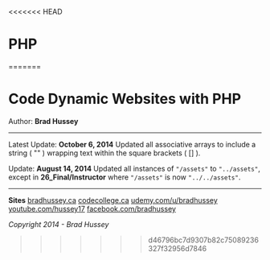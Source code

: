 <<<<<<< HEAD
# PHP
=======
# Code Dynamic Websites with PHP

Author: **Brad Hussey**

---

Latest Update: **October 6, 2014**
Updated all associative arrays to include a string ( "" ) wrapping text within the square brackets ( [] ).

Update: **August 14, 2014**
Updated all instances of `"/assets"` to `"../assets"`, except in **26_Final/Instructor** where `"/assets"` is  now `"../../assets"`.

---

**Sites**
[bradhussey.ca](http://www.bradhussey.ca)
[codecollege.ca](http://www.codecollege.ca)
[udemy.com/u/bradhussey](https://www.udemy.com/u/bradhussey)
[youtube.com/hussey17](https://www.youtube.com/hussey17)
[facebook.com/bradhussey](https://www.facebook.com/bradhussey)

*Copyright 2014 - Brad Hussey*
>>>>>>> d46796bc7d9307b82c75089236327f32956d7846
